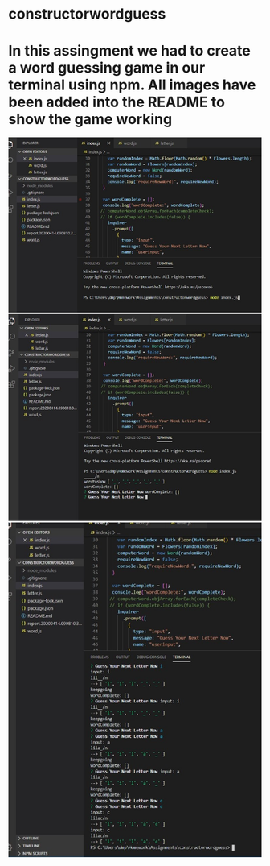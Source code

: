 # constructorwordguess
# In this assingment we had to create a word guessing game in our terminal using npm. All images have been added into the README to show the game working

![](images/1.jpg)
![](images/2.jpg)
![](images/3.jpg)